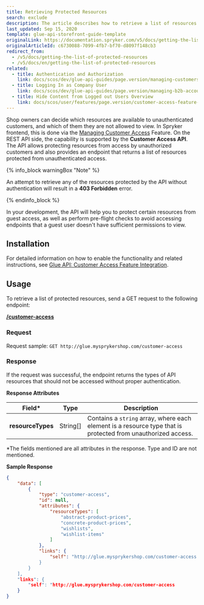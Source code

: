 ```yaml
---
title: Retrieving Protected Resources
search: exclude
description: The article describes how to retrieve a list of resources protected from unauthorized access.
last_updated: Sep 15, 2020
template: glue-api-storefront-guide-template
originalLink: https://documentation.spryker.com/v5/docs/getting-the-list-of-protected-resources
originalArticleId: c6730088-7099-4fb7-bf70-d8097f148cb3
redirect_from:
  - /v5/docs/getting-the-list-of-protected-resources
  - /v5/docs/en/getting-the-list-of-protected-resources
related:
  - title: Authentication and Authorization
    link: docs/scos/dev/glue-api-guides/page.version/managing-customers/authenticating-as-a-customer.html
  - title: Logging In as Company User
    link: docs/scos/dev/glue-api-guides/page.version/managing-b2b-account/authenticating-as-a-company-user.html
  - title: Hide Content from Logged out Users Overview
    link: docs/scos/user/features/page.version/customer-access-feature-overview.html
---
```


Shop owners can decide which resources are available to unauthenticated customers, and which of them they are not  allowed to view. In Spryker frontend, this is done via the [Managing Customer Access](/docs/scos/user/back-office-user-guides/{{page.version}}/customer/customer-customer-access-customer-groups/managing-customer-access.html) Feature. On the REST API side, the capability is supported by the **Customer Access API**. The API allows protecting resources from access by unauthorized customers and also provides an endpoint that returns a list of resources protected from unauthenticated access.

{% info_block warningBox "Note" %}

An attempt to retrieve any of the resources protected by the API without authentication will result in a **403 Forbidden** error.

{% endinfo_block %}

In your development, the API will help you to protect certain resources from guest access, as well as perform pre-flight checks to avoid accessing endpoints that a guest user doesn't have sufficient permissions to view.

## Installation
For detailed information on how to enable the functionality and related instructions, see [Glue API: Customer Access Feature Integration](/docs/scos/dev/feature-integration-guides/{{page.version}}/glue-api/glue-api-customer-access-feature-integration.html).

## Usage
To retrieve a list of protected resources, send a GET request to the following endpoint:

**[/customer-access](/docs/scos/dev/glue-api-guides/{{page.version}}/rest-api-reference.html#/customer-access/get_customer_access)**

### Request
Request sample: `GET http://glue.mysprykershop.com/customer-access`

### Response
If the request was successful, the endpoint returns the types of API resources that should not be accessed without proper authentication.

**Response Attributes**

| Field* | Type | Description |
| --- | --- | --- |
| **resourceTypes** | String[] | Contains a `string` array, where each element is a resource type that is protected from unauthorized access. |

*The fields mentioned are all attributes in the response. Type and ID are not mentioned.

**Sample Response**

```json
{
    "data": [
        {
            "type": "customer-access",
            "id": null,
            "attributes": {
                "resourceTypes": [
                    "abstract-product-prices",
                    "concrete-product-prices",
                    "wishlists",
                    "wishlist-items"
                ]
            },
            "links": {
                "self": "http://glue.mysprykershop.com/customer-access
            }
        }
    ],
    "links": {
        "self": "http://glue.mysprykershop.com/customer-access
    }
}
```
